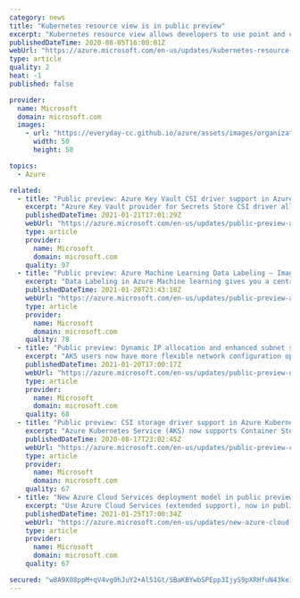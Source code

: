 ```yaml
---
category: news
title: "Kubernetes resource view is in public preview"
excerpt: "Kubernetes resource view allows developers to use point and click navigation to see live, in-depth details of their workloads."
publishedDateTime: 2020-08-05T16:00:01Z
webUrl: "https://azure.microsoft.com/en-us/updates/kubernetes-resource-view-is-in-public-preview/"
type: article
quality: 2
heat: -1
published: false

provider:
  name: Microsoft
  domain: microsoft.com
  images:
    - url: "https://everyday-cc.github.io/azure/assets/images/organizations/microsoft.com-50x50.jpg"
      width: 50
      height: 50

topics:
  - Azure

related:
  - title: "Public preview: Azure Key Vault CSI driver support in Azure Kubernetes Service"
    excerpt: "Azure Key Vault provider for Secrets Store CSI driver allows you to get secret contents stored in an Azure Key Vault instance. Azure Key Vault simplifies the task of securing and using cryptographic keys and other secrets with AKS. \nWith this new feature, you can use the Secrets Store CSI driver interface"
    publishedDateTime: 2021-01-21T17:01:29Z
    webUrl: "https://azure.microsoft.com/en-us/updates/public-preview-azure-key-vault-csi-driver-support-in-azure-kubernetes-service/"
    type: article
    provider:
      name: Microsoft
      domain: microsoft.com
    quality: 97
  - title: "Public preview: Azure Machine Learning Data Labeling – Image Instance Segmentation "
    excerpt: "Data Labeling in Azure Machine learning gives you a central place to create, manage, and monitor labeling projects."
    publishedDateTime: 2021-01-28T23:43:18Z
    webUrl: "https://azure.microsoft.com/en-us/updates/public-preview-azure-machine-learning-data-labeling-image-instance-segmentation/"
    type: article
    provider:
      name: Microsoft
      domain: microsoft.com
    quality: 78
  - title: "Public preview: Dynamic IP allocation and enhanced subnet support in AKS"
    excerpt: "AKS users now have more flexible network configuration options via dynamic IP allocation and support for subnets."
    publishedDateTime: 2021-01-20T17:00:17Z
    webUrl: "https://azure.microsoft.com/en-us/updates/public-preview-dynamic-ip-allocation-and-enhanced-subnet-support-in-aks/"
    type: article
    provider:
      name: Microsoft
      domain: microsoft.com
    quality: 68
  - title: "Public preview: CSI storage driver support in Azure Kubernetes Service "
    excerpt: "Azure Kubernetes Service (AKS) now supports Container Storage Interface (CSI), a standard for exposing arbitrary block and file storage systems to containerized workloads on Kubernetes. This offers more flexibility in exposing storage systems in Kubernetes."
    publishedDateTime: 2020-08-17T23:02:45Z
    webUrl: "https://azure.microsoft.com/en-us/updates/public-preview-csi-storage-driver-support-in-azure-kubernetes-service/"
    type: article
    provider:
      name: Microsoft
      domain: microsoft.com
    quality: 67
  - title: "New Azure Cloud Services deployment model in public preview"
    excerpt: "Use Azure Cloud Services (extended support), now in public preview, to increase regional resiliency and gain access to new capabilities that the Azure Resource Manager-based deployment model provides. "
    publishedDateTime: 2021-01-25T17:00:34Z
    webUrl: "https://azure.microsoft.com/en-us/updates/new-azure-cloud-services-deployment-model-in-public-preview/"
    type: article
    provider:
      name: Microsoft
      domain: microsoft.com
    quality: 67

secured: "w8A9X08ppM+qV4vg0hJuY2+Al51Gt/SBaKBYwbSPEpp3IjyS9pXRHfuN43keIgbVbh72zXXs4x1lA6m7UodOomiJ1B7GPYefNUcNY7pYDFa6ca4XOqRxfsKa/fRBHSnL8g/RAuZXVQmUzsYvBaILdPL+LZ0fzI3Dif3c1cHux7RUN/B1A36+ZQ5L4fd7QvOpE1t36QY7IZnD4G/j+4SsMDPL98HWCXugalqXvKaZkbbkXZnvxqiHvfSeq/wM6AzdWBe9uH4rJx+yaRAgWuSCHFrP3ycCPn/kU4C0C9veglsOpqA7jB8FWqPVu081qwcKhi3y1NPVKGFPMxsowaG79Q==;Tw3dwIVUXGLWx8dG2pT5/w=="
---
```


